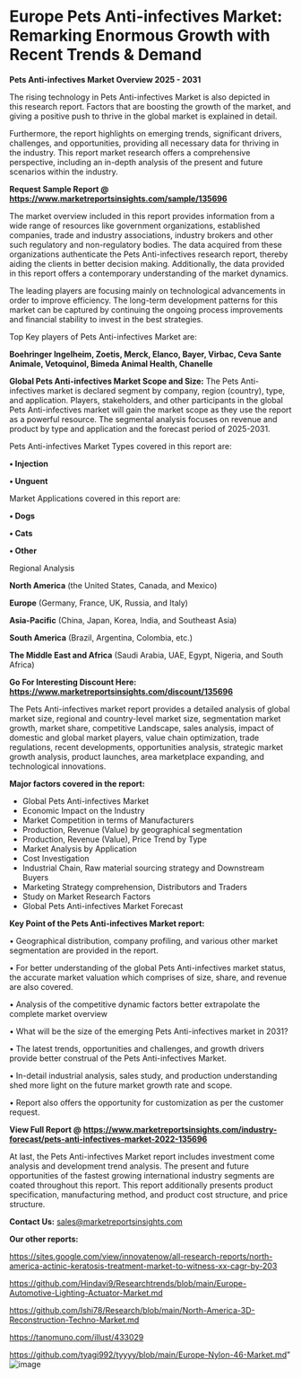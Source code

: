 # Europe Pets Anti-infectives Market: Remarking Enormous Growth with Recent Trends & Demand

<Strong> Pets Anti-infectives Market Overview 2025 - 2031</strong>

The rising technology in Pets Anti-infectives Market is also depicted in this research report. Factors that are boosting the growth of the market, and giving a positive push to thrive in the global market is explained in detail.

Furthermore, the report highlights on emerging trends, significant drivers, challenges, and opportunities, providing all necessary data for thriving in the industry. This report market research offers a comprehensive perspective, including an in-depth analysis of the present and future scenarios within the industry.

<strong>Request Sample Report @ <a href=https://www.marketreportsinsights.com/sample/135696>https://www.marketreportsinsights.com/sample/135696</a></strong>

The market overview included in this report provides information from a wide range of resources like government organizations, established companies, trade and industry associations, industry brokers and other such regulatory and non-regulatory bodies. The data acquired from these organizations authenticate the Pets Anti-infectives research report, thereby aiding the clients in better decision making. Additionally, the data provided in this report offers a contemporary understanding of the market dynamics.

The leading players are focusing mainly on technological advancements in order to improve efficiency. The long-term development patterns for this market can be captured by continuing the ongoing process improvements and financial stability to invest in the best strategies.

Top Key players of Pets Anti-infectives Market are:

<strong>Boehringer Ingelheim, Zoetis, Merck, Elanco, Bayer, Virbac, Ceva Sante Animale, Vetoquinol, Bimeda Animal Health, Chanelle</strong>

<strong><b>Global Pets Anti-infectives Market Scope and Size:</b></strong>
The Pets Anti-infectives market is declared segment by company, region (country), type, and application. Players, stakeholders, and other participants in the global Pets Anti-infectives market will gain the market scope as they use the report as a powerful resource. The segmental analysis focuses on revenue and product by type and application and the forecast period of 2025-2031.

Pets Anti-infectives Market Types covered in this report are:

<strong>• Injection

• Unguent</strong>

Market Applications covered in this report are:

<strong>• Dogs

• Cats

• Other</strong> 

Regional Analysis

<strong>North America</strong> (the United States, Canada, and Mexico)

<strong>Europe</strong> (Germany, France, UK, Russia, and Italy)

<strong>Asia-Pacific</strong> (China, Japan, Korea, India, and Southeast Asia)

<strong>South America</strong> (Brazil, Argentina, Colombia, etc.)

<strong>The Middle East and Africa</strong> (Saudi Arabia, UAE, Egypt, Nigeria, and South Africa)

<strong>Go For Interesting Discount Here: <a href=https://www.marketreportsinsights.com/discount/135696>https://www.marketreportsinsights.com/discount/135696</a></strong>

The Pets Anti-infectives market report provides a detailed analysis of global market size, regional and country-level market size, segmentation market growth, market share, competitive Landscape, sales analysis, impact of domestic and global market players, value chain optimization, trade regulations, recent developments, opportunities analysis, strategic market growth analysis, product launches, area marketplace expanding, and technological innovations.

<strong><b>Major factors covered in the report:</b></strong>
<ul>
  <li>Global Pets Anti-infectives Market </li>
  <li>Economic Impact on the Industry</li>
  <li>Market Competition in terms of Manufacturers</li>
  <li>Production, Revenue (Value) by geographical segmentation</li>
  <li>Production, Revenue (Value), Price Trend by Type</li>
  <li>Market Analysis by Application</li>
  <li>Cost Investigation</li>
  <li>Industrial Chain, Raw material sourcing strategy and Downstream Buyers</li>
  <li>Marketing Strategy comprehension, Distributors and Traders</li>
  <li>Study on Market Research Factors</li>
  <li>Global Pets Anti-infectives Market Forecast</li>
</ul>

<strong><b>Key Point of the Pets Anti-infectives Market report:</b></strong>

• Geographical distribution, company profiling, and various other market segmentation are provided in the report.

• For better understanding of the global Pets Anti-infectives market status, the accurate market valuation which comprises of size, share, and revenue are also covered.

• Analysis of the competitive dynamic factors better extrapolate the complete market overview

• What will be the size of the emerging Pets Anti-infectives market in 2031?

• The latest trends, opportunities and challenges, and growth drivers provide better construal of the Pets Anti-infectives Market.

• In-detail industrial analysis, sales study, and production understanding shed more light on the future market growth rate and scope.

• Report also offers the opportunity for customization as per the customer request.

<strong><b>View Full Report @ <a href=https://www.marketreportsinsights.com/industry-forecast/pets-anti-infectives-market-2022-135696>https://www.marketreportsinsights.com/industry-forecast/pets-anti-infectives-market-2022-135696</a></b></strong>


At last, the Pets Anti-infectives Market report includes investment come analysis and development trend analysis. The present and future opportunities of the fastest growing international industry segments are coated throughout this report. This report additionally presents product specification, manufacturing method, and product cost structure, and price structure.

<strong>Contact Us:</strong>
sales@marketreportsinsights.com

<strong>Our other reports:</strong>

<a href=https://sites.google.com/view/innovatenow/all-research-reports/north-america-actinic-keratosis-treatment-market-to-witness-xx-cagr-by-203>https://sites.google.com/view/innovatenow/all-research-reports/north-america-actinic-keratosis-treatment-market-to-witness-xx-cagr-by-203</a>

<a href=https://github.com/Hindavi9/Researchtrends/blob/main/Europe-Automotive-Lighting-Actuator-Market.md>https://github.com/Hindavi9/Researchtrends/blob/main/Europe-Automotive-Lighting-Actuator-Market.md</a>

<a href=https://github.com/Ishi78/Research/blob/main/North-America-3D-Reconstruction-Techno-Market.md>https://github.com/Ishi78/Research/blob/main/North-America-3D-Reconstruction-Techno-Market.md</a>

<a href=https://tanomuno.com/illust/433029>https://tanomuno.com/illust/433029</a>

<a href=https://github.com/tyagi992/tyyyy/blob/main/Europe-Nylon-46-Market.md>https://github.com/tyagi992/tyyyy/blob/main/Europe-Nylon-46-Market.md</a>"
![image](https://github.com/user-attachments/assets/07ed3e19-a323-4dc3-8d1e-578821908e8f)
